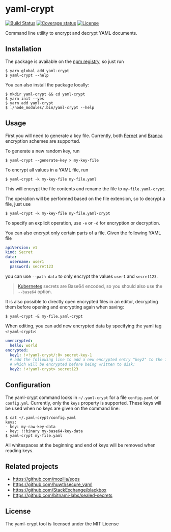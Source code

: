 # yaml-crypt

[![Build Status](https://img.shields.io/travis/autoapply/yaml-crypt.svg?style=flat-square)](https://travis-ci.org/autoapply/yaml-crypt)
[![Coverage status](https://img.shields.io/coveralls/github/autoapply/yaml-crypt.svg?style=flat-square)](https://coveralls.io/github/autoapply/yaml-crypt)
[![License](https://img.shields.io/badge/license-MIT-blue.svg?style=flat-square)](LICENSE)

Command line utility to encrypt and decrypt YAML documents.

## Installation

The package is available on the [npm registry](https://www.npmjs.com/package/yaml-crypt), so just run

    $ yarn global add yaml-crypt
    $ yaml-crypt --help

You can also install the package locally:

    $ mkdir yaml-crypt && cd yaml-crypt
    $ yarn init --yes
    $ yarn add yaml-crypt
    $ ./node_modules/.bin/yaml-crypt --help

## Usage

First you will need to generate a key file. Currently,
both [Fernet](https://github.com/fernet/spec/blob/master/Spec.md)
and [Branca](https://branca.io/) encryption schemes are supported.

To generate a new random key, run

    $ yaml-crypt --generate-key > my-key-file

To encrypt all values in a YAML file, run

    $ yaml-crypt -k my-key-file my-file.yaml

This will encrypt the file contents and rename the file to `my-file.yaml-crypt`.

The operation will be performed based on the file extension, so to decrypt a file,
just use

    $ yaml-crypt -k my-key-file my-file.yaml-crypt

To specify an explicit operation, use `-e` or `-d` for encryption or decryption.

You can also encrypt only certain parts of a file. Given the following YAML file

```yaml
apiVersion: v1
kind: Secret
data:
  username: user1
  password: secret123
```

you can use `--path data` to only encrypt the values `user1` and `secret123`.

>[Kubernetes](https://kubernetes.io/) secrets are Base64 encoded, so you should also use the `--base64` option.

It is also possible to directly open encrypted files in an editor, decrypting them
before opening and encrypting again when saving:

    $ yaml-crypt -E my-file.yaml-crypt

When editing, you can add new encrypted data by specifying the yaml tag `<!yaml-crypt>`:

```yaml
unencrypted:
  hello: world
encrypted:
  key1: !<!yaml-crypt/:0> secret-key-1
  # add the following line to add a new encrypted entry "key2" to the file,
  # which will be encrypted before being written to disk:
  key2: !<!yaml-crypt> secret123
```

## Configuration

The yaml-crypt command looks in `~/.yaml-crypt` for a file `config.yaml` or `config.yml`.
Currently, only the `keys` property is supported. These keys will be used when no keys
are given on the command line:

    $ cat ~/.yaml-crypt/config.yaml
    keys:
    - key: my-raw-key-data
    - key: !!binary my-base64-key-data
    $ yaml-crypt my-file.yaml

All whitespaces at the beginning and end of keys will be removed when reading keys.

## Related projects

- https://github.com/mozilla/sops
- https://github.com/huwtl/secure_yaml
- https://github.com/StackExchange/blackbox
- https://github.com/bitnami-labs/sealed-secrets

## License

The yaml-crypt tool is licensed under the MIT License
